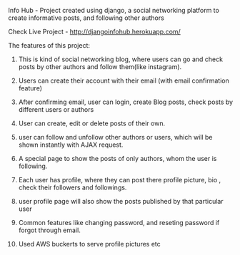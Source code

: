 Info Hub - Project created using django, a social networking platform to create informative posts, and following other authors

Check Live Project - http://djangoinfohub.herokuapp.com/

The features of this project:
1) This is kind of social networking blog, where users can go and check posts by other authors and follow them(like instagram).

2) Users can create their account with their email (with email confirmation feature)

3) After confirming email, user can login, create Blog posts, check posts by different users or authors

4) User can create, edit or delete posts of their own.

5) user can follow and unfollow other authors or users, which will be shown instantly with AJAX request.

6) A special page to show the posts of only authors, whom the user is following.

7) Each user has profile, where they can post there profile picture, bio , check their followers and followings.

8) user profile page will also show the posts published by that particular user

9) Common features like changing password, and reseting password if forgot through email.

10) Used AWS buckerts to serve profile pictures etc
